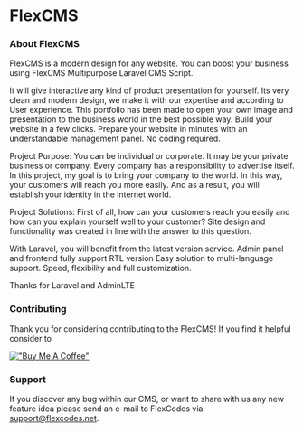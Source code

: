 FlexCMS
===============

### About FlexCMS

FlexCMS is a modern design for any website. You can boost your business using FlexCMS Multipurpose Laravel CMS Script.

It will give interactive any kind of product presentation for yourself. Its very clean and modern design, we make it with our expertise and according to User experience.
This portfolio has been made to open your own image and presentation to the business world in the best possible way. Build your website in a few clicks. Prepare your website in minutes with an understandable management panel. No coding required.

Project Purpose: You can be individual or corporate. It may be your private business or company. Every company has a responsibility to advertise itself. In this project, my goal is to bring your company to the world. In this way, your customers will reach you more easily. And as a result, you will establish your identity in the internet world.

Project Solutions: First of all, how can your customers reach you easily and how can you explain yourself well to your customer? Site design and functionality was created in line with the answer to this question.

With Laravel, you will benefit from the latest version service.
Admin panel and frontend fully support RTL version
Easy solution to multi-language support.
Speed, flexibility and full customization.

Thanks for Laravel and AdminLTE


### Contributing

Thank you for considering contributing to the FlexCMS! If you find it helpful consider to 

[!["Buy Me A Coffee"](https://www.buymeacoffee.com/assets/img/custom_images/orange_img.png)](https://www.buymeacoffee.com/flexcodes)

### Support

If you discover any bug within our CMS, or want to share with us any new feature idea please send an e-mail to FlexCodes via [support@flexcodes.net](mailto:support@flexcodes.net).

